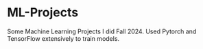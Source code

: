 # ML-Projects


Some Machine Learning Projects I did Fall 2024. Used Pytorch and TensorFlow extensively to train models.
